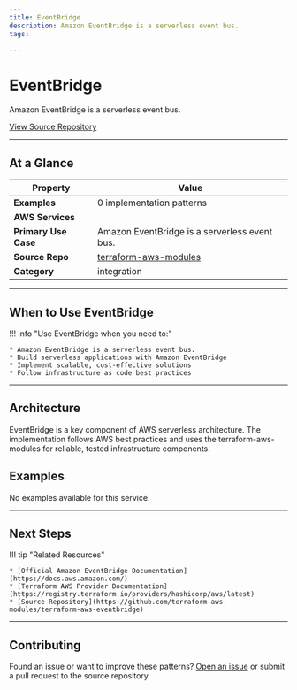 ```yaml
---
title: EventBridge
description: Amazon EventBridge is a serverless event bus.
tags:

---
```


# EventBridge

Amazon EventBridge is a serverless event bus.

<div class="md-typeset" markdown>
<div class="md-grid">
<div class="md-cell md-cell--12">
<a href="https://github.com/terraform-aws-modules/terraform-aws-eventbridge" title="View Source" class="md-button md-button--primary">
View Source Repository
</a>
</div>
</div>
</div>

---

## At a Glance



<div class="at-a-glance" markdown="1">

| Property | Value |
| --- | --- |
| **Examples** | 0 implementation patterns |
| **AWS Services** |  |
| **Primary Use Case** | Amazon EventBridge is a serverless event bus. |
| **Source Repo** | [terraform-aws-modules](https://github.com/terraform-aws-modules/terraform-aws-eventbridge) |
| **Category** | integration |

</div>

---

## When to Use EventBridge

!!! info "Use EventBridge when you need to:"

    * Amazon EventBridge is a serverless event bus.
    * Build serverless applications with Amazon EventBridge
    * Implement scalable, cost-effective solutions
    * Follow infrastructure as code best practices

---

## Architecture

EventBridge is a key component of AWS serverless architecture. The implementation follows AWS best practices and uses the terraform-aws-modules for reliable, tested infrastructure components.


## Examples

No examples available for this service.

---

## Next Steps

!!! tip "Related Resources"

    * [Official Amazon EventBridge Documentation](https://docs.aws.amazon.com/)
    * [Terraform AWS Provider Documentation](https://registry.terraform.io/providers/hashicorp/aws/latest)
    * [Source Repository](https://github.com/terraform-aws-modules/terraform-aws-eventbridge)

---

## Contributing

Found an issue or want to improve these patterns? [Open an issue](https://github.com/terraform-aws-modules/terraform-aws-eventbridge/issues) or submit a pull request to the source repository.
